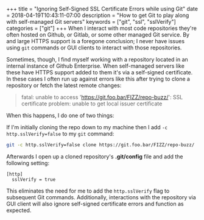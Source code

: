 +++
title = "Ignoring Self-Signed SSL Certificate Errors while using Git"
date = 2018-04-19T10:43:11-07:00
description = "How to get Git to play along with self-managed Git servers"
keywords = ["git", "ssl", "sslVerify"]
categories = ["git"]
+++
When I interact with most code repositories they're often hosted on Github, or Gitlab, or some other managed Git service. By and large HTTPS support is a foregone conclusion; I never have issues using `git` commands or GUI clients to interact with those repositories.

Sometimes, though, I find myself working with a repository located in an internal instance of Github Enterprise. When self-managed servers like these have HTTPS support added to them it's via a self-signed certificate. In these cases I often run up against errors like this after trying to clone a repository or fetch the latest remote changes:

> fatal: unable to access 'https://git.foo.bar/FIZZ/repo-buzz/': SSL certificate problem: unable to get local issuer certificate

When this happens, I do one of two things:

If I'm initially cloning the repo down to my machine then I add `-c http.sslVerify=false` to my `git` command:

```sh
git -c http.sslVerify=false clone https://git.foo.bar/FIZZ/repo-buzz/
```

Afterwards I open up a cloned repository's **.git/config** file and add the following setting:

```
[http]
  sslVerify = true
```

This eliminates the need for me to add the `http.sslVerify` flag to subsequent Git commands. Additionally, interactions with the repository via GUI client will also ignore self-signed certificate errors and function as expected.
